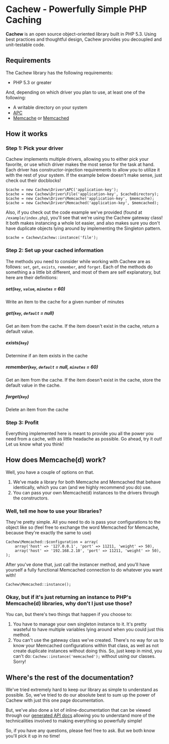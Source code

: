 # Cachew - Powerfully Simple PHP Caching

__Cachew__ is an open source object-oriented library built in PHP 5.3. Using
best practices and thoughtful design, Cachew provides you decoupled and
unit-testable code.

## Requirements

The Cachew library has the following requirements:

* PHP 5.3 or greater

And, depending on which driver you plan to use, at least one of the following:

* A writable directory on your system
* [APC](http://php.net/apc)
* [Memcache](http://php.net/memcache) or [Memcached](http://php.net/memcached)

## How it works

### Step 1: Pick your driver

Cachew implements multiple drivers, allowing you to either pick your favorite,
or use which driver makes the most sense for the task at hand.  Each driver
has constructor-injection requirements to allow you to utilize it with the rest
of your system. If the example below doesn't make sense, just check out their
docblocks!

    $cache = new Cachew\Driver\APC('application-key');
    $cache = new Cachew\Driver\File('application-key', $cacheDirectory);
    $cache = new Cachew\Driver\Memcache('application-key', $memcache);
    $cache = new Cachew\Driver\Memcached('application-key', $memcached);

Also, if you check out the code example we've provided (found at
`/example/index.php`), you'll see that we're using the Cachew gateway class!
It both makes instancing a whole lot easier, and also makes sure you don't have
duplicate objects lying around by implementing the Singleton pattern.

    $cache = Cachew\Cachew::instance('file');

### Step 2: Set up your cached information

The methods you need to consider while working with Cachew are as follows:
`set`, `get`, `exists`, `remember`, and `forget`. Each of the methods do
something a a little bit different, and most of them are self explanatory, but
here are their definitions:

##### set(`key`, `value`, `minutes` = 60)

Write an item to the cache for a given number of minutes

##### get(`key`, `default` = null)

Get an item from the cache. If the item doesn't exist in the cache, return a
default value.

##### exists(`key`)

Determine if an item exists in the cache

##### remember(`key`, `default` = null, `minutes` = 60)

Get an item from the cache. If the item doesn't exist in the cache, store the
default value in the cache.

##### forget(`key`)

Delete an item from the cache

### Step 3: Profit

Everything implemented here is meant to provide you all the power you need from
a cache, with as little headache as possible. Go ahead, try it out! Let us know
what you think!

## How does Memcache(d) work?

Well, you have a couple of options on that.

1. We've made a library for both Memcache and Memcached that behave identically,
   which you can (and we highly recommend you do) use.
2. You can pass your own Memcache(d) instances to the drivers through the
   constructors.

### Well, tell me how to use your libraries?

They're pretty simple. All you need to do is pass your configurations to the
object like so (feel free to exchange the word Memcached for Memcache, because
they're exactly the same to use)

    Cachew\Memcached::$configuration = array(
    	array('host' => '127.0.0.1', 'port' => 11211, 'weight' => 50),
    	array('host' => '192.168.2.10', 'port' => 11211, 'weight' => 50),
    );

After you've done that, just call the instancer method, and you'll have yourself
a fully functional Memcached connection to do whatever you want with!

    Cachew\Memcached::instance();

### Okay, but if it's just returning an instance to PHP's Memcache(d) libraries, why don't I just use those?

You can, but there's two things that happen if you choose to:

1. You have to manage your own singleton instance to it. It's pretty wasteful to
   have multiple variables lying around when you could just this method.
2. You can't use the gateway class we've created. There's no way for us to know
   your Memcached configurations within that class, as well as not create
   duplicate instances without doing this.  So, just keep in mind, you can't do:
   `Cachew::instance('memcached');` without using our classes. Sorry!

## Where's the rest of the documentation?

We've tried extremely hard to keep our library as simple to understand as
possible. So, we've tried to do our absolute best to sum up the power of Cachew
with just this one page documentation.

But, we've also done a lot of inline-documentation that can be viewed through
our [generated API docs](http://cachew.syntaqx.com) allowing you to understand
more of the technicalities involved to making everything so powerfully simple!

So, if you have any questions, please feel free to ask. But we both know you'll
pick it up in no time!